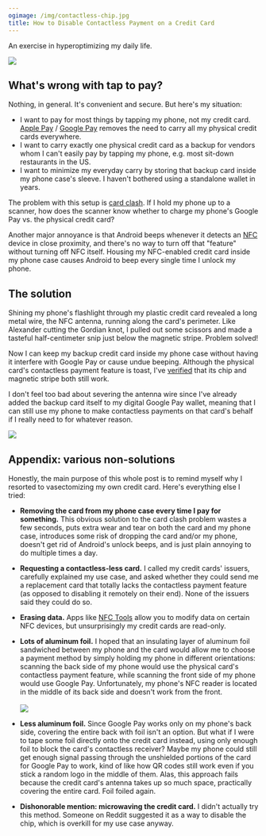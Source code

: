 ```yaml
---
ogimage: /img/contactless-chip.jpg
title: How to Disable Contactless Payment on a Credit Card
---
```


An exercise in hyperoptimizing my daily life.

![](/img/contactless-chip.jpg)

## What's wrong with tap to pay?

Nothing, in general. It's convenient and secure. But here's my situation:

- I want to pay for most things by tapping my phone, not my credit card. [Apple Pay](https://en.wikipedia.org/wiki/Apple_Pay) / [Google Pay](<https://en.wikipedia.org/wiki/Google_Pay_(payment_method)>) removes the need to carry all my physical credit cards everywhere.
- I want to carry exactly one physical credit card as a backup for vendors whom I can't easily pay by tapping my phone, e.g. most sit-down restaurants in the US.
- I want to minimize my everyday carry by storing that backup card inside my phone case's sleeve. I haven't bothered using a standalone wallet in years.

The problem with this setup is [card clash](https://tfl.gov.uk/fares/how-to-pay-and-where-to-buy-tickets-and-oyster/pay-as-you-go/card-clash). If I hold my phone up to a scanner, how does the scanner know whether to charge my phone's Google Pay vs. the physical credit card?

Another major annoyance is that Android beeps whenever it detects an [NFC](https://en.wikipedia.org/wiki/Near-field_communication) device in close proximity, and there's no way to turn off that "feature" without turning off NFC itself. Housing my NFC-enabled credit card inside my phone case causes Android to beep every single time I unlock my phone.

## The solution

Shining my phone's flashlight through my plastic credit card revealed a long metal wire, the NFC antenna, running along the card's perimeter. Like Alexander cutting the Gordian knot, I pulled out some scissors and made a tasteful half-centimeter snip just below the magnetic stripe. Problem solved!

Now I can keep my backup credit card inside my phone case without having it interfere with Google Pay or cause undue beeping. Although the physical card's contactless payment feature is toast, I've [verified](/img/contactless-receipt.jpg) that its chip and magnetic stripe both still work.

I don't feel too bad about severing the antenna wire since I've already added the backup card itself to my digital Google Pay wallet, meaning that I can still use my phone to make contactless payments on that card's behalf if I really need to for whatever reason.

![](/img/contactless-gordian-knot.jpg)

## Appendix: various non-solutions

Honestly, the main purpose of this whole post is to remind myself why I resorted to vasectomizing my own credit card. Here's everything else I tried:

- **Removing the card from my phone case every time I pay for something.** This obvious solution to the card clash problem wastes a few seconds, puts extra wear and tear on both the card and my phone case, introduces some risk of dropping the card and/or my phone, doesn't get rid of Android's unlock beeps, and is just plain annoying to do multiple times a day.

- **Requesting a contactless-less card.** I called my credit cards' issuers, carefully explained my use case, and asked whether they could send me a replacement card that totally lacks the contactless payment feature (as opposed to disabling it remotely on their end). None of the issuers said they could do so.

- **Erasing data.** Apps like [NFC Tools](https://play.google.com/store/apps/details?id=com.wakdev.wdnfc) allow you to modify data on certain NFC devices, but unsurprisingly my credit cards are read-only.

- **Lots of aluminum foil.** I hoped that an insulating layer of aluminum foil sandwiched between my phone and the card would allow me to choose a payment method by simply holding my phone in different orientations: scanning the back side of my phone would use the physical card's contactless payment feature, while scanning the front side of my phone would use Google Pay. Unfortunately, my phone's NFC reader is located in the middle of its back side and doesn't work from the front.<br><br>![](/img/contactless-foil.jpg)

- **Less aluminum foil.** Since Google Pay works only on my phone's back side, covering the entire back with foil isn't an option. But what if I were to tape some foil directly onto the credit card instead, using only enough foil to block the card's contactless receiver? Maybe my phone could still get enough signal passing through the unshielded portions of the card for Google Pay to work, kind of like how QR codes still work even if you stick a random logo in the middle of them. Alas, this approach fails because the credit card's antenna takes up so much space, practically covering the entire card. Foil foiled again.

- **Dishonorable mention: microwaving the credit card.** I didn't actually try this method. Someone on Reddit suggested it as a way to disable the chip, which is overkill for my use case anyway.
